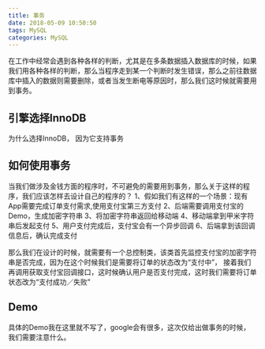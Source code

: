 ```yaml
---
title: 事务
date: 2018-05-09 10:50:50
tags: MySQL
categories: MySQL
---
```

在工作中经常会遇到各种各样的判断，尤其是在多条数据插入数据库的时候，如果我们用各种各样的判断，那么当程序走到某一个判断时发生错误，那么之前往数据库中插入的数据则需要删除，或者当发生断电等原因时，那么我们这时候就需要用到事务。

<!-- more -->

##	引擎选择InnoDB

为什么选择InnoDB， 因为它支持事务

##	如何使用事务

当我们做涉及金钱方面的程序时，不可避免的需要用到事务，那么关于这样的程序，我们应该怎样去设计自己的程序的？
1、假如我们有这样的一个场景：现有App需要完成订单支付需求,使用支付宝第三方支付
2、后端需要调用支付宝的Demo，生成加密字符串
3、将加密字符串返回给移动端
4、移动端拿到甲米字符串后发起支付
5、用户支付完成后，支付宝会有一个异步回调
6、后端拿到该回调信息后，确认完成支付

那么我们在设计的时候，就需要有一个总控制类，该类首先监控支付宝的加密字符串是否完成，因为在这个时候我们是需要将订单的状态改为“支付中”， 接着我们再调用获取支付宝回调接口，这时候确认用户是否支付完成，这时我们需要将订单状态改为“支付成功／失败”

##	Demo

具体的Demo我在这里就不写了，google会有很多，这次仅给出做事务的时候，我们需要注意什么。